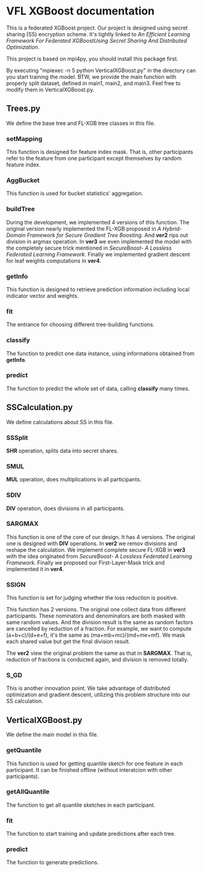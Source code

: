 # VFL XGBoost documentation

This is a federated XGBoost project. Our project is designed using secret sharing (SS) encryption scheme. It's tightly linked to *An Efficient Learning Framework For Federated XGBoostUsing Secret Sharing And Distributed Optimization*.

This project is based on mpi4py, you should install this package first.

By executing "mpiexec -n 5 python VerticalXGBoost.py" in the directory can you start training the model. BTW, we provide the main function with properly split dataset, defined in main1, main2, and main3. Feel free to modify them in VerticalXGBoost.py.

## Trees.py

We define the base tree and FL-XGB tree classes in this file.

### setMapping

This function is designed for feature index mask. That is, other participants refer to the feature from one participant except themselves by random feature index.

### AggBucket

This function is used for bucket statistics' aggregation.

### buildTree

During the development, we implemented 4 versions of this function. The original version nearly implemented the FL-XGB proposed in *A Hybrid-Domain Framework for Secure Gradient Tree Boosting*. And **ver2** rips out division in argmax operation. In **ver3** we even implemented the model with the completely secure trick mentioned in *SecureBoost- A Lossless Federated Learning Framework*. Finally we implemented gradient descent for leaf weights computations in **ver4**.

### getInfo

This function is designed to retrieve prediction information including local indicator vector and weights.

### fit

The entrance for choosing different tree-building functions.

### classify

The function to predict one data instance, using informations obtained from **getInfo**.

### predict

The function to predict the whole set of data, calling **classify** many times.

## SSCalculation.py

We define calculations about SS in this file.

### SSSplit

**SHR** operation, splits data into secret shares.

### SMUL

**MUL** operation, does multiplications in all participants.

### SDIV

**DIV** operation, does divisions in all participants.

### SARGMAX

This function is one of the core of our design. It has 4 versions. The original one is designed with **DIV** operations. In **ver2** we remov divisions and reshape the calculation. We implement complete secure FL-XGB in **ver3** with the idea originated from *SecureBoost- A Lossless Federated Learning Framework*. Finally we proposed our First-Layer-Mask trick and implemented it in **ver4**.

### SSIGN

This function is set for judging whether the loss reduction is positive. 

This function has 2 versions. The original one collect data from different participants. These nominators and denominators are both masked with same random values. And the division result is the same as random factors are cancelled by  reduction of a fraction. For example, we want to compute (a+b+c)/(d+e+f), it's the same as (ma+mb+mc)/(md+me+mf). We mask each shared value but get the final division result.  

The **ver2** view the original problem the same as that in **SARGMAX**. That is, reduction of fractions is conducted again, and division is removed totally.

### S_GD

This is another innovation point. We take advantage of distributed optimization and gradient descent, utilizing this  problem structure into our SS calculation.

## VerticalXGBoost.py

We define the main model in this file.

### getQuantile

This function is used for getting quantile sketch for one feature in each participant. It can be finished offline (without interatcion with other participants).

### getAllQuantile

The function to get all quantile sketches in each participant.

### fit

The function to start training and update predictions after each tree.

### predict

The function to generate predictions.
